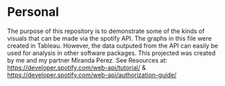 # Personal

The purpose of this repository is to demonstrate some of the kinds of visuals that can be made via the spotify API. The graphs in this file were created in Tableau. However, the data outputed from the API can easily be used for analysis in other software packages. This projected was created by me and my partner Miranda Perez. See Resources at: https://developer.spotify.com/web-api/tutorial/ & https://developer.spotify.com/web-api/authorization-guide/
